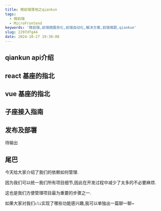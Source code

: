 ```yaml
---
title: 微前端落地之qiankun
tags:
  - 微前端
  - MicroFrontend
keywords: '微前端,前端微服务化,前端自动化,解决方案,前端难题,qiankun'
slug: 2297dfg44
date: 2024-10-27 19:30:00
---
```


## qiankun api介绍

## react 基座的指北

## vue 基座的指北

## 子座接入指南

## 发布及部署

待输出

## 尾巴

今天给大家介绍了我们的依赖如何管理.

因为我们可以统一我们所有项目细节,因此在开发过程中减少了太多的不必要麻烦.

这也是我们方便管理项目最为重要的步骤之一.

如果大家对我们`cli`实现了哪些功能感兴趣,我可以单独出一篇聊一聊~